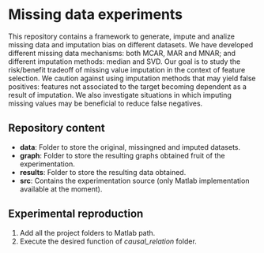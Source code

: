 # Missing data experiments
This repository contains a framework to generate, impute and analize missing data and imputation bias on different datasets. We have developed different missing data mechanisms: both MCAR, MAR and MNAR; and different imputation methods: median and SVD. Our goal is to study the risk/benefit tradeoff of missing value imputation in the context of feature selection. We caution against using imputation methods that may yield false positives: features not associated to the target becoming dependent as a result of imputation. We also investigate situations in which imputing missing values may be beneficial to reduce false negatives.

## Repository content
- **data**: Folder to store the original, missingned and imputed datasets.
- **graph**: Folder to store the resulting graphs obtained fruit of the experimentation.
- **results**: Folder to store the resulting data obtained.
- **src**: Contains the experimentation source (only Matlab implementation available at the moment).

## Experimental reproduction
1. Add all the project folders to Matlab path.
2. Execute the desired function of *causal_relation* folder.
